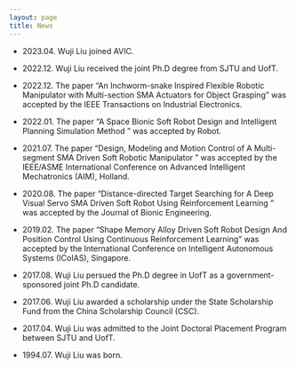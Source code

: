 ```yaml
---
layout: page
title: News
---
```


* 2023.04. Wuji Liu joined AVIC.

* 2022.12. Wuji Liu received the joint Ph.D degree from SJTU and UofT.

* 2022.12. The paper “An Inchworm-snake Inspired Flexible Robotic Manipulator with Multi-section SMA Actuators for Object Grasping” was accepted by the IEEE Transactions on Industrial Electronics.

* 2022.01. The paper “A Space Bionic Soft Robot Design and Intelligent Planning Simulation Method ” was accepted by Robot.

* 2021.07. The paper “Design, Modeling and Motion Control of A Multi-segment SMA Driven Soft Robotic Manipulator ” was accepted by the IEEE/ASME International Conference on Advanced Intelligent Mechatronics (AIM), Holland.

* 2020.08. The paper “Distance-directed Target Searching for A Deep Visual Servo SMA Driven Soft Robot Using Reinforcement Learning ” was accepted by the Journal of Bionic Engineering.

* 2019.02. The paper “Shape Memory Alloy Driven Soft Robot Design And Position Control Using Continuous Reinforcement Learning” was accepted by the International Conference on Intelligent Autonomous Systems (ICoIAS), Singapore.

* 2017.08. Wuji Liu persued the Ph.D degree in UofT as a government-sponsored joint Ph.D candidate.

* 2017.06. Wuji Liu awarded a scholarship under the State Scholarship Fund from the China Scholarship Council (CSC).

* 2017.04. Wuji Liu was admitted to the Joint Doctoral Placement Program between SJTU and UofT.

* 1994.07. Wuji Liu was born.
